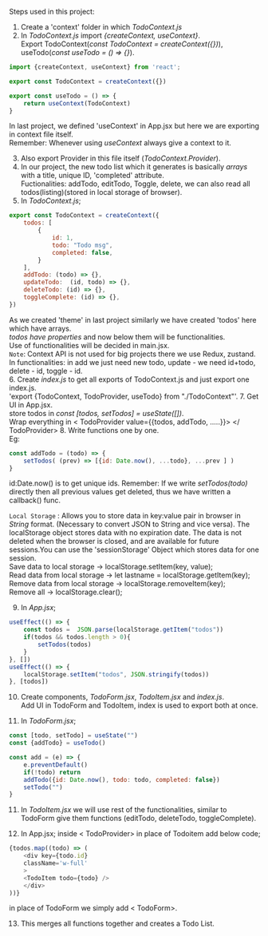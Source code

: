 
Steps used in this project:
1. Create a 'context' folder in which *TodoContext.js* 
2. In *TodoContext.js* import *{createContext, useContext}*.  
Export TodoContext(*const TodoContext = createContext({})*), useTodo(*const useTodo = () => {}*).   
```javascript
import {createContext, useContext} from 'react';

export const TodoContext = createContext({})

export const useTodo = () => {
    return useContext(TodoContext)
}
```
In last project, we defined 'useContext' in App.jsx but here we are exporting in context file itself.   
Remember: Whenever using *useContext* always give a context to it.  

3. Also export Provider in this file itself (*TodoContext.Provider*).   
4. In our project, the new todo list which it generates is basically *arrays* with a title, unique ID, 'completed' attribute.  
Fuctionalities: addTodo, editTodo, Toggle, delete, we can also read all todos(listing)(stored in local storage of browser).
5. In *TodoContext.js*;
```javascript
export const TodoContext = createContext({
    todos: [
        {
            id: 1,
            todo: "Todo msg",
            completed: false,
        }
    ],
    addTodo: (todo) => {},
    updateTodo:  (id, todo) => {},
    deleteTodo: (id) => {},
    toggleComplete: (id) => {},
})
```
As we created 'theme' in last project similarly we have created 'todos' here which have arrays.   
*todos have properties* and now below them will be functionalities.   
Use of functionalities will be decided in main.jsx.   
`Note`: Context API is not used for big projects there we use Redux, zustand.    
In functionalities: in add we just need new todo, update - we need id+todo, delete - id, toggle - id.   
6. Create *index.js* to get all exports of TodoContext.js and just export one index.js.   
'export {TodoContext, TodoProvider, useTodo} from "./TodoContext"'.
7. Get UI in App.jsx.   
store todos in *const [todos, setTodos] = useState([])*.   
Wrap everything in < TodoProvider value={{todos, addTodo, .....}}> </ TodoProvider>
8. Write functions one by one.   
Eg: 
```javascript
const addTodo = (todo) => {
    setTodos( (prev) => [{id: Date.now(), ...todo}, ...prev ] )
}
```
id:Date.now() is to get unique ids. 
Remember: If we write *setTodos(todo)* directly then all previous values get deleted, thus we have written a callback() func.   

`Local Storage` : Allows you to store data in key:value pair in browser in *String* format. (Necessary to convert JSON to String and vice versa). The localStorage object stores data with no expiration date. The data is not deleted when the browser is closed, and are available for future sessions.You can use the 'sessionStorage' Object which stores data for one session.    
Save data to local storage -> localStorage.setItem(key, value);    
Read data from local storage -> let lastname = localStorage.getItem(key);    
Remove data from local storage -> localStorage.removeItem(key);    
Remove all -> localStorage.clear();    

9. In *App.jsx*; 
```javascript
useEffect(() => {
    const todos =  JSON.parse(localStorage.getItem("todos"))
    if(todos && todos.length > 0){
        setTodos(todos)
    }
}, [])
useEffect(() => {
    localStorage.setItem("todos", JSON.stringify(todos))
}, [todos])
```

10. Create components, *TodoForm.jsx*, *TodoItem.jsx* and *index.js*.   
Add UI in TodoForm and TodoItem, index is used to export both at once. 

11. In *TodoForm.jsx*;
```javascript
const [todo, setTodo] = useState("")
const {addTodo} = useTodo()

const add = (e) => {
    e.preventDefault()
    if(!todo) return 
    addTodo({id: Date.now(), todo: todo, completed: false})
    setTodo("")
}
```
11. In *TodoItem.jsx* we will use rest of the functionalities, similar to TodoForm give them functions (editTodo, deleteTodo, toggleComplete). 

12. In App.jsx; inside < TodoProvider> in place of Todoitem add below code; 
```javascript
{todos.map((todo) => (
    <div key={todo.id}
    className='w-full'
    > 
    <TodoItem todo={todo} />
    </div>
))}

```
in place of TodoForm we simply add < TodoForm>. 

13. This merges all functions together and creates a Todo List.   



